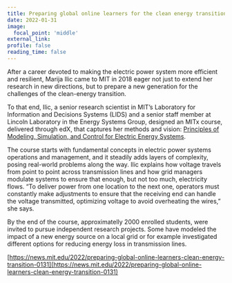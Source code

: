 ```yaml
---
title: Preparing global online learners for the clean energy transition
date: 2022-01-31
image:
  focal_point: 'middle'
external_link: 
profile: false
reading_time: false
---
```


<!--more-->

After a career devoted to making the electric power system more efficient and resilient, Marija Ilic came to MIT in 2018 eager not just to extend her research in new directions, but to prepare a new generation for the challenges of the clean-energy transition.

To that end, Ilic, a senior research scientist in MIT’s Laboratory for Information and Decisions Systems (LIDS) and a senior staff member at Lincoln Laboratory in the Energy Systems Group, designed an MITx course, delivered through edX, that captures her methods and vision: [Principles of Modeling, Simulation, and Control for Electric Energy Systems](https://www.edx.org/course/principles-of-modeling-simulations-and-control-for-electric-energy-systems).

The course starts with fundamental concepts in electric power systems operations and management, and it steadily adds layers of complexity, posing real-world problems along the way. Ilic explains how voltage travels from point to point across transmission lines and how grid managers modulate systems to ensure that enough, but not too much, electricity flows. “To deliver power from one location to the next one, operators must constantly make adjustments to ensure that the receiving end can handle the voltage transmitted, optimizing voltage to avoid overheating the wires,” she says.

By the end of the course, approximatelly 2000 enrolled students, were invited to pursue independent research projects. Some have modeled the impact of a new energy source on a local grid or for example investigated different options for reducing energy loss in transmission lines.

[https://news.mit.edu/2022/preparing-global-online-learners-clean-energy-transition-0131](https://news.mit.edu/2022/preparing-global-online-learners-clean-energy-transition-0131)


